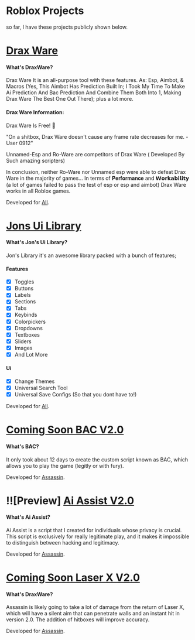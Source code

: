 # Roblox Projects

so far, I have these projects publicly shown below.

# [Drax Ware](Drax-Ware)

#### What's DraxWare?

Drax Ware It is an all-purpose tool with these features. As: 
Esp, Aimbot, & Macros (Yes, This Aimbot Has Prediction Built In; I Took My Time To Make Ai Prediction
And Bac Prediction And Combine Them Both Into 1, Making Drax Ware The Best One Out There); plus a lot more.

#### Drax Ware Information: 

Drax Ware Is Free! :tada:

"On a shitbox, Drax Ware doesn't cause any frame rate decreases for me. - User 0912"

Unnamed-Esp and Ro-Ware are competitors of Drax Ware ( Developed By Such amazing scripters)

In conclusion, neither Ro-Ware nor Unnamed esp were able to defeat Drax Ware in the majority 
of games... In terms of 𝐏𝐞𝐫𝐟𝐨𝐫𝐦𝐚𝐧𝐜𝐞 and 𝗪𝗼𝗿𝗸𝗮𝗯𝗶𝗹𝗶𝘁𝘆 
(a lot of games failed to pass the test of esp or esp and aimbot) Drax Ware works in all Roblox games.

Developed for [All](https://www.roblox.com/discover#/).

# [Jons Ui Library](Jons-Ui-Library)

#### What's Jon's Ui Library?

Jon's Library it's an awesome library packed with a bunch of features;

#### Features 

- [x] Toggles
- [x] Buttons
- [x] Labels
- [x] Sections
- [x] Tabs
- [x] Keybinds
- [x] Colorpickers
- [x] Dropdowns
- [x] Textboxes
- [x] Sliders
- [x] Images
- [x] And Lot More
 
#### Ui

- [x] Change Themes
- [x] Universal Search Tool
- [x] Universal Save Configs (So that you dont have to!)

Developed for [All](https://www.roblox.com/discover#/).

# [Coming Soon BAC V2.0](BAC-V2.0)

#### What's BAC?

It only took about 12 days to create the custom script known as BAC, which allows you to play 
the game (legitly or with fury).

Developed for [Assassin](https://www.roblox.com/games/379614936/Assassin).

# !![Preview] [Ai Assist V2.0](Ai-Assist-V2.0)

#### What's Ai Assist?

Ai Assist is a script that I created for individuals whose privacy is crucial. This script is exclusively 
for really legitimate play, and it makes it impossible to distinguish between hacking and legitimacy.

Developed for [Assassin](https://www.roblox.com/games/379614936/Assassin).

# [Coming Soon Laser X V2.0](Laser-X-V2.0)

#### What's DraxWare?

Assassin is likely going to take a lot of damage from the return of Laser X, which will have a 
silent aim that can penetrate walls and an instant hit in version 2.0. The addition of hitboxes will improve accuracy.

Developed for [Assassin](https://www.roblox.com/games/379614936/Assassin).
